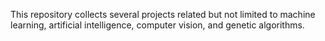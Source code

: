 This repository collects several projects related but not limited to machine learning, artificial intelligence, computer vision, and genetic algorithms.
